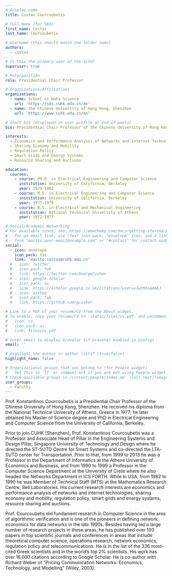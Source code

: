 ```yaml
---
# Display name
title: Costas Courcoubetis

# Full Name (for SEO)
first_name: Costas
last_name: Courcoubetis

# Username (this should match the folder name)
authors:
  - costas

# Is this the primary user of the site?
superuser: true

# Role/position
role: Presidential Chair Professor

# Organizations/Affiliations
organizations:
  - name: School of Data Science
    url: 'https://sds.cuhk.edu.cn/en'
  - name: the Chinese University of Hong Kong, Shenzhen
    url: 'https://www.cuhk.edu.cn/en'

# Short bio (displayed in user profile at end of posts)
bio: Presidential Chair Professor of the Chinese University of Hong Kong, Shenzhen.

interests:
  - Economics and Performance Analysis of Networks and Internet Technologies
  - Sharing Economy and Mobility
  - Regulation Policy
  - Smart Grids and Energy Systems
  - Resource Sharing and Auctions

education:
  courses:
    - course: Ph.D. in Electrical Engineering and Computer Science
      institution: University of California, Berkeley
      year: 1979-1982
    - course: M.S. in Electrical Engineering and Computer Science
      institution: University of California, Berkeley
      year: 1977-1979
    - course: B.S. in Electrical and Mechanical Engineering
      institution: National Technical University of Athens
      year: 1972-1977

# Social/Academic Networking
# For available icons, see: https://wowchemy.com/docs/getting-started/page-builder/#icons
#   For an email link, use "fas" icon pack, "envelope" icon, and a link in the
#   form "mailto:your-email@example.com" or "#contact" for contact widget.
social:
  - icon: envelope
    icon_pack: fas
    link: 'mailto:costas@cuhk.edu.cn'
  # - icon: twitter
  #   icon_pack: fab
  #   link: https://twitter.com/GeorgeCushen
  # - icon: google-scholar
  #   icon_pack: ai
  #   link: https://scholar.google.co.uk/citations?user=sIwtMXoAAAAJ
  # - icon: github
  #   icon_pack: fab
  #   link: https://github.com/gcushen

# Link to a PDF of your resume/CV from the About widget.
# To enable, copy your resume/CV to `static/files/cv.pdf` and uncomment the lines below.
# - icon: cv
#   icon_pack: ai
#   link: files/cv.pdf

# Enter email to display Gravatar (if Gravatar enabled in Config)
email: ''

# Highlight the author in author lists? (true/false)
highlight_name: false

# Organizational groups that you belong to (for People widget)
#   Set this to `[]` or comment out if you are not using People widget.
# Check available groups in /content/people/index.md  ![alt text](image.png)
user_groups:
  - Faculty
---
```


Prof. Konstantinos Courcoubetis is a Presidential Chair Professor of the Chinese University of Hong Kong, Shenzhen. He received his diploma from the National Technical University of Athens, Greece in 1977; he later obtained his Master of Science degree and PhD in Electrical Engineering and Computer Science from the University of California, Berkeley.

Prior to join CUHK (Shenzhen), Prof. Konstantinos Courcoubetis was a Professor and Associate Head of Pillar in the Engineering Systems and Design Pillar, Singapore University of Technology and Design where he directed the ST-SUTD Centre for Smart Systems and co-directed the LTA-SUTD center for Transportation. Prior to that, from 1999 to 2013 he was a Professor in the Department of Informatics at the Athens University of Economics and Business, and from 1990 to 1999 a Professor in the Computer Science Department at the University of Crete where he also headed the Networks Department in ICS FORTH. While in USA, from 1982 to 1990 he was Member of Technical Staff (MTS) at the Mathematics Research Centre, Bell Laboratories. His current research interests are economics and performance analysis of networks and internet technologies, sharing economy and mobility, regulation policy, smart grids and energy systems, resource sharing and auctions.

Prof. Courcoubetis did fundament research in Computer Science in the area of algorithmic verification and is one of the pioneers in defining network economics for data networks in the late 1990s. Besides having led a large number of research projects in these areas, he has published over 100 papers in top scientific journals and conferences in areas that include theoretical computer science, operations research, network economics, regulation policy and telecommunications. He is in the list of the 336 most-cited Greek scientists and in the world’s top 2% scientists. His work has over 16,000 citations according to Google Scholar. He is co-author with Richard Weber of “Pricing Communication Networks: Economics, Technology, and Modelling” (Wiley, 2003).
